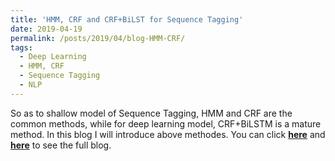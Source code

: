 ```yaml
---
title: 'HMM, CRF and CRF+BiLST for Sequence Tagging'
date: 2019-04-19
permalink: /posts/2019/04/blog-HMM-CRF/
tags:
  - Deep Learning
  - HMM, CRF
  - Sequence Tagging
  - NLP
---
```


So as to shallow model of Sequence Tagging, HMM and CRF are the common methods, while for deep learning model, CRF+BiLSTM is a mature method. In this blog I will introduce above methodes. You can click [**here**](https://zhuanlan.zhihu.com/p/50184092) and [**here**](https://github.com/PrideLee/Machine-Learning-Notes/tree/master/Machine%20Learning/HMM_CRF) to see the full blog.
